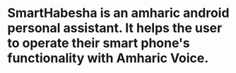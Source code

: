 # SmartHabesha is an amharic android personal assistant. It helps the user to operate their smart phone's functionality with Amharic Voice.
